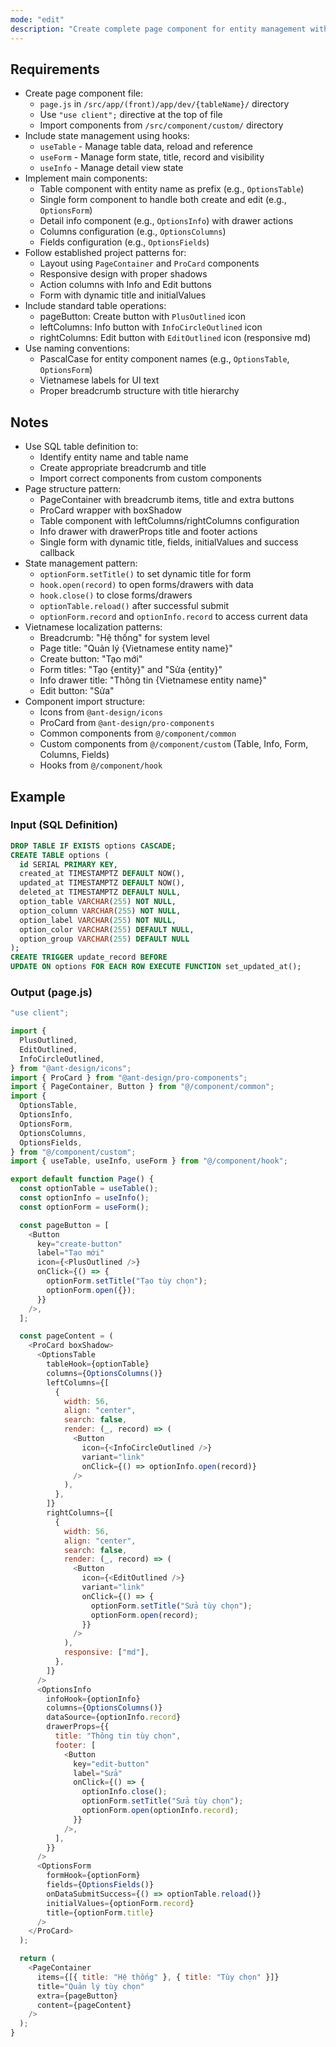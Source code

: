 ```yaml
---
mode: "edit"
description: "Create complete page component for entity management with table display, create form, edit form and detail view functionality."
---
```


## Requirements

- Create page component file:
  - `page.js` in `/src/app/(front)/app/dev/{tableName}/` directory
  - Use `"use client";` directive at the top of file
  - Import components from `/src/component/custom/` directory
- Include state management using hooks:
  - `useTable` - Manage table data, reload and reference
  - `useForm` - Manage form state, title, record and visibility
  - `useInfo` - Manage detail view state
- Implement main components:
  - Table component with entity name as prefix (e.g., `OptionsTable`)
  - Single form component to handle both create and edit (e.g., `OptionsForm`)
  - Detail info component (e.g., `OptionsInfo`) with drawer actions
  - Columns configuration (e.g., `OptionsColumns`)
  - Fields configuration (e.g., `OptionsFields`)
- Follow established project patterns for:
  - Layout using `PageContainer` and `ProCard` components
  - Responsive design with proper shadows
  - Action columns with Info and Edit buttons
  - Form with dynamic title and initialValues
- Include standard table operations:
  - pageButton: Create button with `PlusOutlined` icon
  - leftColumns: Info button with `InfoCircleOutlined` icon
  - rightColumns: Edit button with `EditOutlined` icon (responsive md)
- Use naming conventions:
  - PascalCase for entity component names (e.g., `OptionsTable`, `OptionsForm`)
  - Vietnamese labels for UI text
  - Proper breadcrumb structure with title hierarchy

## Notes

- Use SQL table definition to:
  - Identify entity name and table name
  - Create appropriate breadcrumb and title
  - Import correct components from custom components
- Page structure pattern:
  - PageContainer with breadcrumb items, title and extra buttons
  - ProCard wrapper with boxShadow
  - Table component with leftColumns/rightColumns configuration
  - Info drawer with drawerProps title and footer actions
  - Single form with dynamic title, fields, initialValues and success callback
- State management pattern:
  - `optionForm.setTitle()` to set dynamic title for form
  - `hook.open(record)` to open forms/drawers with data
  - `hook.close()` to close forms/drawers
  - `optionTable.reload()` after successful submit
  - `optionForm.record` and `optionInfo.record` to access current data
- Vietnamese localization patterns:
  - Breadcrumb: "Hệ thống" for system level
  - Page title: "Quản lý {Vietnamese entity name}"
  - Create button: "Tạo mới"
  - Form titles: "Tạo {entity}" and "Sửa {entity}"
  - Info drawer title: "Thông tin {Vietnamese entity name}"
  - Edit button: "Sửa"
- Component import structure:
  - Icons from `@ant-design/icons`
  - ProCard from `@ant-design/pro-components`
  - Common components from `@/component/common`
  - Custom components from `@/component/custom` (Table, Info, Form, Columns, Fields)
  - Hooks from `@/component/hook`

## Example

### Input (SQL Definition)

```sql
DROP TABLE IF EXISTS options CASCADE;
CREATE TABLE options (
  id SERIAL PRIMARY KEY,
  created_at TIMESTAMPTZ DEFAULT NOW(),
  updated_at TIMESTAMPTZ DEFAULT NOW(),
  deleted_at TIMESTAMPTZ DEFAULT NULL,
  option_table VARCHAR(255) NOT NULL,
  option_column VARCHAR(255) NOT NULL,
  option_label VARCHAR(255) NOT NULL,
  option_color VARCHAR(255) DEFAULT NULL,
  option_group VARCHAR(255) DEFAULT NULL
);
CREATE TRIGGER update_record BEFORE
UPDATE ON options FOR EACH ROW EXECUTE FUNCTION set_updated_at();
```

### Output (page.js)

```javascript
"use client";

import {
  PlusOutlined,
  EditOutlined,
  InfoCircleOutlined,
} from "@ant-design/icons";
import { ProCard } from "@ant-design/pro-components";
import { PageContainer, Button } from "@/component/common";
import {
  OptionsTable,
  OptionsInfo,
  OptionsForm,
  OptionsColumns,
  OptionsFields,
} from "@/component/custom";
import { useTable, useInfo, useForm } from "@/component/hook";

export default function Page() {
  const optionTable = useTable();
  const optionInfo = useInfo();
  const optionForm = useForm();

  const pageButton = [
    <Button
      key="create-button"
      label="Tạo mới"
      icon={<PlusOutlined />}
      onClick={() => {
        optionForm.setTitle("Tạo tùy chọn");
        optionForm.open({});
      }}
    />,
  ];

  const pageContent = (
    <ProCard boxShadow>
      <OptionsTable
        tableHook={optionTable}
        columns={OptionsColumns()}
        leftColumns={[
          {
            width: 56,
            align: "center",
            search: false,
            render: (_, record) => (
              <Button
                icon={<InfoCircleOutlined />}
                variant="link"
                onClick={() => optionInfo.open(record)}
              />
            ),
          },
        ]}
        rightColumns={[
          {
            width: 56,
            align: "center",
            search: false,
            render: (_, record) => (
              <Button
                icon={<EditOutlined />}
                variant="link"
                onClick={() => {
                  optionForm.setTitle("Sửa tùy chọn");
                  optionForm.open(record);
                }}
              />
            ),
            responsive: ["md"],
          },
        ]}
      />
      <OptionsInfo
        infoHook={optionInfo}
        columns={OptionsColumns()}
        dataSource={optionInfo.record}
        drawerProps={{
          title: "Thông tin tùy chọn",
          footer: [
            <Button
              key="edit-button"
              label="Sửa"
              onClick={() => {
                optionInfo.close();
                optionForm.setTitle("Sửa tùy chọn");
                optionForm.open(optionInfo.record);
              }}
            />,
          ],
        }}
      />
      <OptionsForm
        formHook={optionForm}
        fields={OptionsFields()}
        onDataSubmitSuccess={() => optionTable.reload()}
        initialValues={optionForm.record}
        title={optionForm.title}
      />
    </ProCard>
  );

  return (
    <PageContainer
      items={[{ title: "Hệ thống" }, { title: "Tùy chọn" }]}
      title="Quản lý tùy chọn"
      extra={pageButton}
      content={pageContent}
    />
  );
}
```

